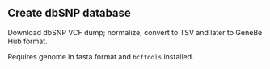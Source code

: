 ## Create dbSNP database
Download dbSNP VCF dump; normalize, convert to TSV and later to GeneBe Hub format.

Requires genome in fasta format and `bcftools` installed.


